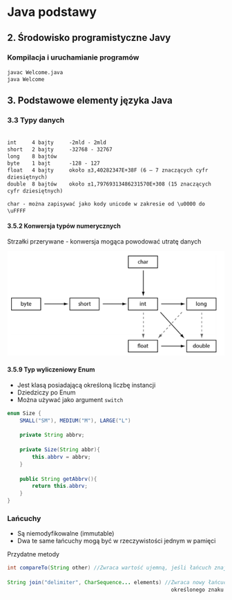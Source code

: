 # Java podstawy

## 2. Środowisko programistyczne Javy

### Kompilacja i uruchamianie programów


```
javac Welcome.java
java Welcome
```

## 3. Podstawowe elementy języka Java

### 3.3 Typy danych

```

int     4 bajty     -2mld - 2mld
short   2 bajty     -32768 - 32767
long    8 bajtów    
byte    1 bajt      -128 - 127
float   4 bajty     około ±3,40282347E+38F (6 – 7 znaczących cyfr dziesiętnych)
double  8 bajtów    około ±1,79769313486231570E+308 (15 znaczących cyfr dziesiętnych)
```

```
char - można zapisywać jako kody unicode w zakresie od \u0000 do \uFFFF
```

#### 3.5.2 Konwersja typów numerycznych

Strzałki przerywane - konwersja mogąca powodować utratę danych

![alt konwersja](images/konwersja.png)


#### 3.5.9 Typ wyliczeniowy Enum

* Jest klasą posiadającą określoną liczbę instancji
* Dziedziczy po Enum
* Można używać jako argument `switch`

```java
enum Size {
    SMALL("SM"), MEDIUM("M"), LARGE("L")
    
    private String abbrv;
    
    private Size(String abbr){
        this.abbrv = abbrv;
    }
    
    public String getAbbrv(){
        return this.abbrv;
    }
}
```

### Lańcuchy

* Są niemodyfikowalne (immutable)
* Dwa te same łańcuchy mogą być w rzeczywistości jednym w pamięci


Przydatne metody

```java
int compareTo(String other) //Zwraca wartość ujemną, jeśli łańcuch znajduje się przed innym (other) łańcuchemw kolejności słownikowej

String join("delimiter", CharSequence... elements) //Zwraca nowy łańcuch będący połączeniem wszystkich elementów za pomocą
                                                     określonego znaku.

```